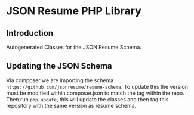 # JSON Resume PHP Library

## Introduction

Autogenerated Classes for the JSON Resume Schema.

## Updating the JSON Schema
Via composer we are importing the schema `https://github.com/jsonresume/resume-schema`. To update this the version must be modified within composer.json to match the tag within the repo. Then run `php update`, this will update the classes and then tag this repository with the same version as resume schema. 